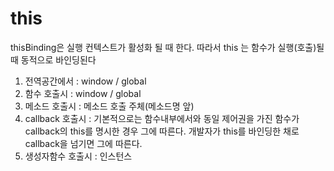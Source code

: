 # this

thisBinding은 실행 컨텍스트가 활성화 될 때 한다.
따라서 this 는 함수가 실행(호출)될 때 동적으로 바인딩된다

1. 전역공간에서 : window / global
2. 함수 호출시 : window / global
3. 메소드 호출시 : 메소드 호출 주체(메소드명 앞)
4. callback 호출시 :
   기본적으로는 함수내부에서와 동일
   제어권을 가진 함수가 callback의 this를 명시한 경우 그에 따른다.
   개발자가 this를 바인딩한 채로 callback을 넘기면 그에 따른다.
5. 생성자함수 호출시 : 인스턴스
